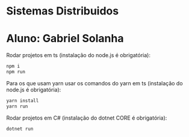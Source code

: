 ﻿# Sistemas Distribuidos
# Aluno: Gabriel Solanha

Rodar projetos em ts (instalação do node.js é obrigatória):

```sh
npm i
npm run
```


Para os que usam yarn usar os comandos do yarn em ts (instalação do node.js é obrigatória):

```sh
yarn install
yarn run
```


Rodar projetos em C# (instalação do dotnet CORE é obrigatória):

```sh
dotnet run
```
